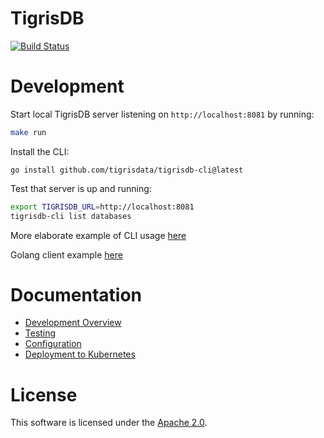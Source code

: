 # TigrisDB

[![Build Status](https://github.com/tigrisdata/tigrisdb/workflows/Go/badge.svg)]()

# Development

Start local TigrisDB server listening on `http://localhost:8081` by running:

```sh
make run
```

Install the CLI:

```shell
go install github.com/tigrisdata/tigrisdb-cli@latest
```

Test that server is up and running:

```sh
export TIGRISDB_URL=http://localhost:8081
tigrisdb-cli list databases
```

More elaborate example of CLI
usage [here](https://github.com/tigrisdata/tigrisdb-cli/)

Golang client example [here](https://github.com/tigrisdata/tigrisdb-client-go/)

# Documentation

* [Development Overview](docs/development/overview.md)
* [Testing](docs/development/testing.md)
* [Configuration](docs/configuration.md)
* [Deployment to Kubernetes](docs/deploy_k8s.md)

# License

This software is licensed under the [Apache 2.0](LICENSE).
